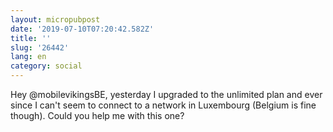 ```yaml
---
layout: micropubpost
date: '2019-07-10T07:20:42.582Z'
title: ''
slug: '26442'
lang: en
category: social
---
```

Hey @mobilevikingsBE, yesterday I upgraded to the unlimited plan and ever since I can&#39;t seem to connect to a network in Luxembourg (Belgium is fine though). Could you help me with this one?

